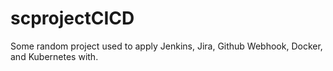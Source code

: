 # scprojectCICD
Some random project used to apply Jenkins, Jira, Github Webhook, Docker, and Kubernetes with.

